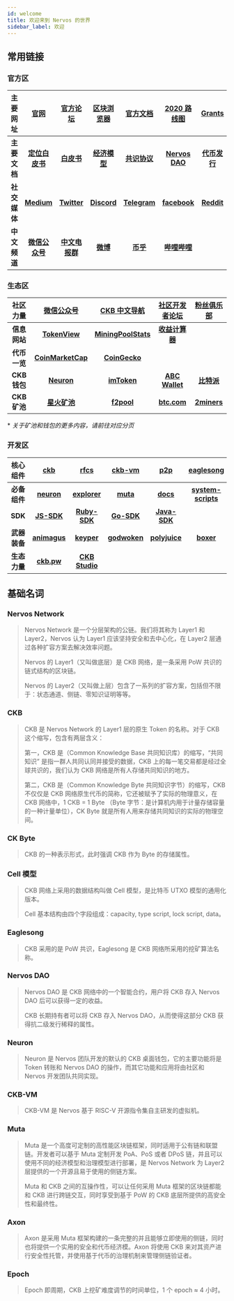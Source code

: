 ```yaml
---
id: welcome
title: 欢迎来到 Nervos 的世界
sidebar_label: 欢迎
---
```


## 常用链接

### 官方区

|主要网址|[官网](https://www.nervos.org/)|[官方论坛](https://talk.nervos.org/)|[区块浏览器](https://explorer.nervos.org/)|[官方文档](https://docs.nervos.org/)|[2020 路线图](https://www.nervos.org/roadmap-2020/)|[Grants](https://www.nervos.org/grants/)|[水龙头](https://faucet.nervos.org/)|
|:---:|:---:|:---:|:---:|:---:|:---:|:---:|:---:|
|**主要文档**|[**定位白皮书**](../docs/rfcs/0001-positioning/0001-positioning.zh.md)|[**白皮书**](../docs/rfcs/0002-ckb/0002-ckb.zh.md)|[**经济模型**](../docs/rfcs/0015-ckb-cryptoeconomics/0015-ckb-cryptoeconomics.zh.md)|[**共识协议**](../docs/rfcs/0020-ckb-consensus-protocol/0020-ckb-consensus-protocol.zh.md)|[**Nervos DAO**](../docs/rfcs/0023-dao-deposit-withdraw/0023-dao-deposit-withdraw.zh.md)|[**代币发行**](https://medium.com/nervosnetwork/nervos-ckb-official-public-sale-announcement-431438f4cc39)|
|**社交媒体**|[**Medium**](https://medium.com/nervosnetwork)|[**Twitter**](https://twitter.com/NervosNetwork)|[**Discord**](https://discord.gg/uWGUUpw )|[**Telegram**](https://t.me/NervosNetwork)|[**facebook**](https://www.facebook.com/theNervosNetwork)|[**Reddit**](https://www.reddit.com/r/NervosNetwork/)|[**YouTube**](https://www.youtube.com/channel/UCONuJGdMzUY0Y6jrPBOzH7A)|
|**中文频道**|[**微信公众号**](https://mp.weixin.qq.com/s/-eG55_dKUNOE7EPQVEWbfQ)|[**中文电报群**](https://t.me/NervosNetworkcn)|[**微博**](https://weibo.com/u/6567942334?from=feed&loc=at&nick=NervosNetwork)|[**币乎**](https://bihu.com/people/1092603)|[**哔哩哔哩**](https://space.bilibili.com/383134877)|

### 生态区

|社区力量|[微信公众号](https://mp.weixin.qq.com/s/UE1Ott9wBtiCu7mgVgV-hw)|[CKB 中文导航](https://www.ckb123.com/)|[社区开发者论坛](https://community.ckb.dev/)|[粉丝俱乐部](https://nervosfans.club/)|
|:---:|:---:|:---:|:---:|:---:|
|**信息网站**|[**TokenView**](https://ckb.tokenview.com/cn/)|[**MiningPoolStats**](https://miningpoolstats.stream/nervos)|[**收益计算器**](https://ckb.gold/)|
|**代币一览**|[**CoinMarketCap**](https://coinmarketcap.com/currencies/nervos-network/)|[**CoinGecko**](https://www.coingecko.com/zh-tw/%E6%95%B8%E5%AD%97%E8%B2%A8%E5%B9%A3/nervos-network)|
|**CKB 钱包**|[**Neuron**](https://github.com/nervosnetwork/neuron/releases)|[**imToken**](https://token.im/)|[**ABC Wallet**](https://abcwallet.com/)|[**比特派**](https://bitpie.com/)|
|**CKB 矿池**|[**星火矿池**](https://www.sparkpool.com/token/CKB)|[**f2pool**](https://www.f2pool.com/)|[**btc.com**](https://pool.btc.com/)|[**2miners**](https://ckb.2miners.com/)|

\* *关于矿池和钱包的更多内容，请前往对应分页*

### 开发区

|核心组件|[ckb](https://github.com/nervosnetwork/ckb)|[rfcs](https://github.com/nervosnetwork/rfcs)|[ckb-vm](https://github.com/nervosnetwork/ckb-vm)|[p2p](https://github.com/nervosnetwork/p2p)|[eaglesong](https://github.com/nervosnetwork/eaglesong)|[ckb-cli](https://github.com/nervosnetwork/ckb-cli)|
|:---:|:---:|:---:|:---:|:---:|:---:|:---:|
|**必备组件**|[**neuron**](https://github.com/nervosnetwork/neuron)|[**explorer**](https://github.com/nervosnetwork/ckb-explorer)|[**muta**](https://github.com/nervosnetwork/muta)|[**docs**](https://github.com/nervosnetwork/docs)|[**system-scripts**](https://github.com/nervosnetwork/ckb-system-scripts)|[**overlord**](https://github.com/nervosnetwork/overlord)|
|**SDK**|[**JS-SDK**](https://github.com/nervosnetwork/ckb-sdk-js)|[**Ruby-SDK**](https://github.com/nervosnetwork/ckb-sdk-ruby)|[**Go-SDK**](https://github.com/ququzone/ckb-sdk-go)|[**Java-SDK**](https://github.com/nervosnetwork/ckb-sdk-java)
|**武器装备**|[**animagus**](https://github.com/xxuejie/animagus)|[**keyper**](https://github.com/ququzone/keyper)|[**godwoken**](https://github.com/jjyr/godwoken)|[**polyjuice**](https://github.com/nervosnetwork/polyjuice)|[**boxer**](https://github.com/xxuejie/ckb-boxer)|
|**生态力量**|[**ckb.pw**](https://github.com/lay2dev/ckb.pw)|[**CKB Studio**](https://github.com/ObsidianLabs/CKB-Studio-Releases)|

## 基础名词

### Nervos Network

> Nervos Network 是一个分层架构的公链。我们将其称为 Layer1 和 Layer2，Nervos 认为 Layer1 应该坚持安全和去中心化，在 Layer2 层通过各种扩容方案去解决效率问题。
>
> Nervos 的 Layer1（又叫做底层）是 CKB 网络，是一条采用 PoW 共识的链式结构的区块链。
>
> Nervos 的 Layer2（又叫做上层）包含了一系列的扩容方案，包括但不限于：状态通道、侧链、零知识证明等等。

### CKB

> CKB 是 Nervos Network 的 Layer1 层的原生 Token 的名称。对于 CKB 这个缩写，包含有两层含义：
>
> 第一，CKB 是（Common Knowledge Base 共同知识库）的缩写，“共同知识” 是指一群人共同认同并接受的数据，CKB 上的每一笔交易都是经过全球共识的，我们认为 CKB 网络是所有人存储共同知识的地方。
>
> 第二，CKB 是（Common Knowledge Byte 共同知识字节）的缩写，CKB 不仅仅是 CKB 网络原生代币的简称，它还被赋予了实际的物理意义，在 CKB 网络中，1 CKB = 1 Byte （Byte 字节：是计算机内用于计量存储容量的一种计量单位），CK Byte 就是所有人用来存储共同知识的实际的物理空间。

### CK Byte
> CKB 的一种表示形式，此时强调 CKB 作为 Byte 的存储属性。

### Cell 模型
> CKB 网络上采用的数据结构叫做 Cell 模型，是比特币 UTXO 模型的通用化版本。
>
> Cell 基本结构由四个字段组成：capacity, type script, lock script, data。

### Eaglesong
> CKB 采用的是 PoW 共识，Eaglesong 是 CKB 网络所采用的挖矿算法名称。

### Nervos DAO
> Nervos DAO 是 CKB 网络中的一个智能合约，用户将 CKB 存入 Nervos DAO 后可以获得一定的收益。
>
> CKB 长期持有者可以将 CKB 存入 Nervos DAO，从而使得这部分 CKB 获得抗二级发行稀释的属性。

### Neuron
> Neuron 是 Nervos 团队开发的默认的 CKB 桌面钱包，它的主要功能将是 Token 转账和 Nervos DAO 的操作，而其它功能和应用将由社区和 Nervos 开发团队共同实现。

### CKB-VM
> CKB-VM 是 Nervos 基于 RISC-V 开源指令集自主研发的虚拟机。

### Muta
> Muta 是一个高度可定制的高性能区块链框架，同时适用于公有链和联盟链。开发者可以基于 Muta 定制开发 PoA、PoS 或者 DPoS 链，并且可以使用不同的经济模型和治理模型进行部署，是 Nervos Network 为 Layer2 层提供的一个开源且易于使用的侧链方案。
>
> Muta 和 CKB 之间的互操作性，可以让任何采用 Muta 框架的区块链都能和 CKB 进行跨链交互，同时享受到基于 PoW 的 CKB 底层所提供的高安全性和最终性。

### Axon
> Axon 是采用 Muta 框架构建的一条完整的并且能够立即使用的侧链，同时也将提供一个实用的安全和代币经济模。Axon 将使用 CKB 来对其资产进行安全性托管，并使用基于代币的治理机制来管理侧链验证者。


### Epoch
> Epoch 即周期，CKB 上挖矿难度调节的时间单位，1 个 epoch ≈ 4 小时。

